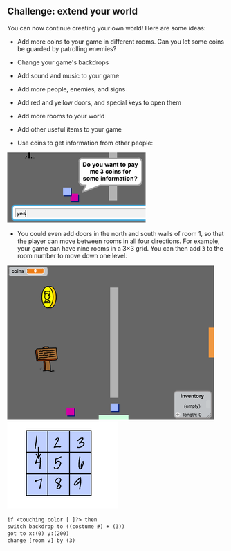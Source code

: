 ## Challenge: extend your world

You can now continue creating your own world! Here are some ideas:

  + Add more coins to your game in different rooms. Can you let some coins be guarded by patrolling enemies?
  + Change your game's backdrops
  + Add sound and music to your game
  + Add more people, enemies, and signs
  + Add red and yellow doors, and special keys to open them
  + Add more rooms to your world
  + Add other useful items to your game

+ Use coins to get information from other people:

![screenshot](images/world-bribe.png)

+ You could even add doors in the north and south walls of room 1, so that the player can move between rooms in all four directions. For example, your game can have nine rooms in a 3×3 grid. You can then add `3` to the room number to move down one level.

![screenshot](images/north-south-rooms.png)
![screenshot](images/number-grid.png)
```blocks
if <touching color [ ]?> then
switch backdrop to ((costume #) + (3))
got to x:(0) y:(200)
change [room v] by (3)
```
